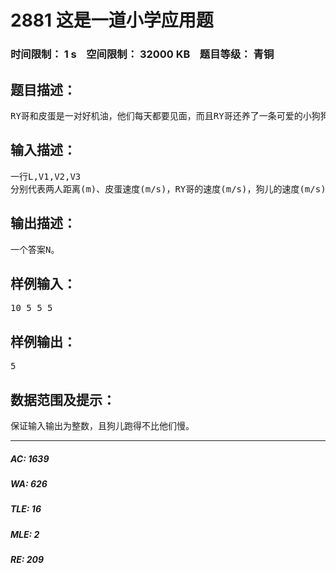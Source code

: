 # 2881 这是一道小学应用题   
### 时间限制： 1 s&nbsp;&nbsp;&nbsp;&nbsp;空间限制： 32000 KB&nbsp;&nbsp;&nbsp;&nbsp;题目等级： 青铜  
## 题目描述：  

<pre>
RY哥和皮蛋是一对好机油，他们每天都要见面，而且RY哥还养了一条可爱的小狗狗。有一天，他们分别从自己家出发去对方的家里，RY哥把狗儿也放了出来，狗儿跑得很快，在他们之间来回跑啊跑，跑了好几趟，后来= = 他们相遇了。求狗儿跑了多长。
</pre>
  
  
## 输入描述：  

<pre>
一行L,V1,V2,V3
分别代表两人距离(m)、皮蛋速度(m/s)，RY哥的速度(m/s)，狗儿的速度(m/s)
</pre>
  
  
## 输出描述：  

<pre>
一个答案N。
</pre>
  
  
## 样例输入：  

<pre>
10 5 5 5
</pre>
  
  
## 样例输出：  

<pre>
5
</pre>
  
  
## 数据范围及提示：  

<pre>
保证输入输出为整数，且狗儿跑得不比他们慢。
</pre>
  
  
***  

##### AC: 1639  
##### WA: 626  
##### TLE: 16  
##### MLE: 2  
##### RE: 209  

